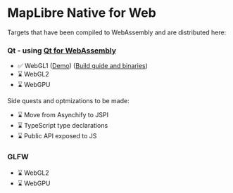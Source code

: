 # MapLibre Native for Web


Targets that have been compiled to WebAssembly and are distributed here:

### Qt - using [Qt for WebAssembly](https://doc.qt.io/qt-6/wasm.html)
- ✅ WebGL1 ([Demo](https://maplibre-native-wasm-dist.pages.dev/qt-opengl2/)) ([Build guide and binaries](https://github.com/birkskyum/maplibre-native-wasm-dist/tree/main/qt-opengl2))
- ⌛ WebGL2
- ⌛ WebGPU

Side quests and optmizations to be made:
- ⌛ Move from Asynchify to JSPI
- ⌛ TypeScript type declarations
- ⌛ Public API exposed to JS

### GLFW
- ⌛ WebGL2
- ⌛ WebGPU



